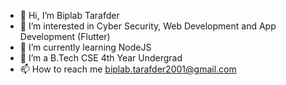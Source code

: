 - 👋 Hi, I’m Biplab Tarafder
- 👀 I’m interested in Cyber Security, Web Development and App Development (Flutter)
- 🌱 I’m currently learning NodeJS
- 💞️ I’m a B.Tech CSE 4th Year Undergrad
- 📫 How to reach me biplab.tarafder2001@gmail.com

<!---
i-am-biplab/i-am-biplab is a ✨ special ✨ repository because its `README.md` (this file) appears on your GitHub profile.
You can click the Preview link to take a look at your changes.
--->
